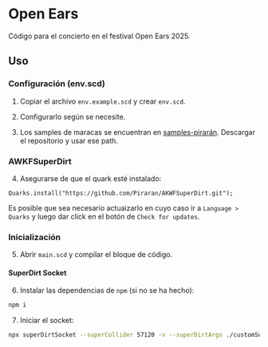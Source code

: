 # Open Ears

Código para el concierto en el festival Open Ears 2025.

## Uso

### Configuración (env.scd)

1. Copiar el archivo `env.example.scd` y crear `env.scd`.

2. Configurarlo según se necesite.

3. Los samples de maracas se encuentran en [samples-pirarán](https://github.com/Piraran/samples-piraran). Descargar el repositorio y usar ese path. 

### AWKFSuperDirt

4. Asegurarse de que el quark esté instalado:

```supercollider
Quarks.install("https://github.com/Piraran/AKWFSuperDirt.git");
```

Es posible que sea necesario actuaizarlo en cuyo caso ir a `Language > Quarks` y luego dar click en el botón de `Check for updates`.


### Inicialización

5. Abrir `main.scd` y compilar el bloque de código. 

#### SuperDirt Socket

6. Instalar las dependencias de `npm` (si no se ha hecho):

```sh
npm i
```

7. Iniciar el socket:

```sh
npx superDirtSocket --superCollider 57120 -v --superDirtArgs ./customSuperDirtArgs.js
```
